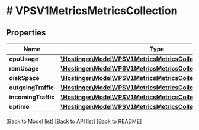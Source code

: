 # # VPSV1MetricsMetricsCollection

## Properties

Name | Type | Description | Notes
------------ | ------------- | ------------- | -------------
**cpuUsage** | [**\Hostinger\Model\VPSV1MetricsMetricsCollectionCpuUsage**](VPSV1MetricsMetricsCollectionCpuUsage.md) |  |
**ramUsage** | [**\Hostinger\Model\VPSV1MetricsMetricsCollectionRamUsage**](VPSV1MetricsMetricsCollectionRamUsage.md) |  |
**diskSpace** | [**\Hostinger\Model\VPSV1MetricsMetricsCollectionDiskSpace**](VPSV1MetricsMetricsCollectionDiskSpace.md) |  |
**outgoingTraffic** | [**\Hostinger\Model\VPSV1MetricsMetricsCollectionOutgoingTraffic**](VPSV1MetricsMetricsCollectionOutgoingTraffic.md) |  |
**incomingTraffic** | [**\Hostinger\Model\VPSV1MetricsMetricsCollectionIncomingTraffic**](VPSV1MetricsMetricsCollectionIncomingTraffic.md) |  |
**uptime** | [**\Hostinger\Model\VPSV1MetricsMetricsCollectionUptime**](VPSV1MetricsMetricsCollectionUptime.md) |  |

[[Back to Model list]](../../README.md#models) [[Back to API list]](../../README.md#endpoints) [[Back to README]](../../README.md)

